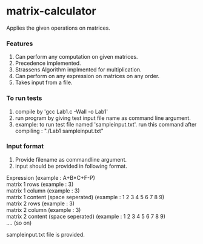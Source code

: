 # matrix-calculator
Applies the given operations on matrices.

### Features
1.	Can perform any computation on given matrices.
2.	Precedence implemented.
3.	Strassens Algorithm implmented for multiplication.
4.	Can perform on any expression on matrices on any order.
5.	Takes input from a file.

### To run tests
1.	compile by 'gcc Lab1.c -Wall -o Lab1'
2.	run program by giving test input file name as command line argument.
3.	example: to run test file named 'sampleinput.txt'. run this command after compiling : "./Lab1 sampleinput.txt"

### Input format
1.	Provide filename as commandline argument.
2.	input should be provided in following format.

Expression  (example : A+B*C+F-P) <br>
matrix 1 rows (example : 3) <br>
matrix 1 column (example : 3) <br>
matrix 1 content (space seperated) (example : 1 2 3 4 5 6 7 8 9)<br>
matrix 2 rows (example : 3) <br>
matrix 2 column (example : 3) <br>
matrix 2 content (space seperated) (example : 1 2 3 4 5 6 7 8 9)<br>
.... (so on) <br>

sampleinput.txt file is provided.
